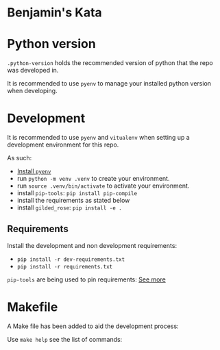 # Benjamin's Kata

# Python version
`.python-version` holds the recommended version of python that the repo was developed in.

It is recommended to use `pyenv` to manage your installed python version when developing.

# Development
It is recommended to use `pyenv` and `vitualenv` when setting up a development environment for this repo.

As such:
- [Install `pyenv`](https://github.com/pyenv/pyenv#installation)
- run `python -m venv .venv` to create your environment.
- run `source .venv/bin/activate` to activate your environment.
- install `pip-tools`: `pip install pip-compile`
- install the requirements as stated below
- install `gilded_rose`: `pip install -e .`

## Requirements
Install the development and non development requirements:
- `pip install -r dev-requirements.txt`
- `pip install -r requirements.txt`

`pip-tools` are being used to pin requirements: [See more](https://github.com/jazzband/pip-tools)

# Makefile
A Make file has been added to aid the development process:

Use `make help` see the list of commands:
